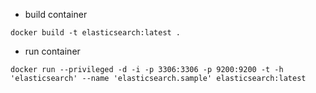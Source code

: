 - build container
```
docker build -t elasticsearch:latest .
```

- run container
```
docker run --privileged -d -i -p 3306:3306 -p 9200:9200 -t -h 'elasticsearch' --name 'elasticsearch.sample' elasticsearch:latest
```
